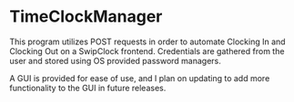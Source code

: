 # TimeClockManager

This program utilizes POST requests in order to automate Clocking In and Clocking Out on a SwipClock frontend. Credentials are gathered from the user and stored using OS provided password managers.

A GUI is provided for ease of use, and I plan on updating to add more functionality to the GUI in future releases.
